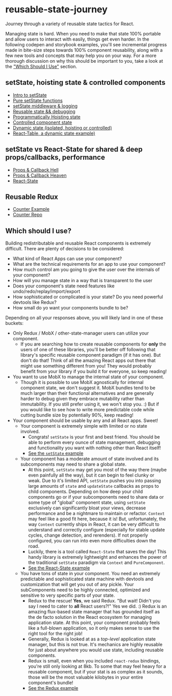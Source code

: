 # reusable-state-journey
Journey through a variety of reusable state tactics for React.

Managing state is hard. When you need to make that state 100% portable and allow users to interact with easily, things get even harder.  In the following codepen and storybook examples, you'll see incremental progress made in bite-size steps towards 100% component reusability, along with a few new tools and concepts that may help you on your way. For a more thorough discussion on why this should be important to you, take a look at the ["Which Should I Use"](#which-should-i-use) section.

## setState, hoisting state & controlled components
- [Intro to setState](https://codepen.io/tannerlinsley/pen/rmjOaQ?editors=0010)
- [Pure setState functions](https://codepen.io/tannerlinsley/pen/LyzZZO?editors=0010)
- [setState middleware & logging](https://codepen.io/tannerlinsley/pen/bWgVWa?editors=0011)
- [Reusable state && debugging](https://codepen.io/tannerlinsley/pen/JNEYMd?editors=0011)
- [Programmatically Hoisting state](https://codepen.io/tannerlinsley/pen/OmWyqZ?editors=0011)
- [Controlled component state](https://codepen.io/tannerlinsley/pen/oWBbop?editors=0011)
- [Dynamic state (isolated, hoisting or controlled)](https://codepen.io/tannerlinsley/pen/OmWMLE?editors=0011)
- [React-Table, a dynamic state example)](http://codepen.io/tannerlinsley/pen/QpeZBa?editors=0010)

## setState vs React-State for shared & deep props/callbacks, performance

- [Props & Callback Hell](https://codepen.io/tannerlinsley/pen/vmgGLP?editors=0010)
- [Props & Callback Heaven](https://codepen.io/tannerlinsley/pen/zwNqbM?editors=0010)
- [React-State](https://github.com/tannerlinsley/react-state)

## Reusable Redux

- [Counter Example](https://codepen.io/tannerlinsley/pen/YVNWap?editors=0011)
- [Counter Repo](https://github.com/tannerlinsley/reusable-components-with-redux)

## Which should I use?

Building redistributable and reusable React components is extremely difficult. There are plenty of decisions to be considered:
- What kind of React Apps can use your component?
- What are the technical requirements for an app to use your component?
- How much control am you going to give the user over the internals of your component?
- How will you manage state in a way that is transparent to the user
- Does your component's state need features like undo/redo/replay/import/export
- How sophisticated or complicated is your state? Do you need powerful devtools like Redux?
- How small do yo want your components bundle to be?

Depending on all your responses above, you will likely land in one of these buckets:
- Only Redux / MobX / other-state-manager users can utilize your component.
  - If you are searching how to create reusable components for **only** the users of one of these libraries, you'll be better off following that library's specific reusable component paradigm (if it has one). But don't do that! Think of all the amazing React apps out there that might use something different from you! They would probably benefit from your library if you build it for everyone, so keep reading!
- You want to use MobX to manage the internal state of your component.
  - Though it is possible to use MobX agnostically for internal component state, we don't suggest it. MobX bundles tend to be much larger than their functional alternatives and are generally harder to debug given they embrace mutability rather than immutability. If you still prefer using it, we won't stop you. :) But if you would like to see how to write more predictable code while cutting bundle size by potentially 90%, keep reading!
- Your component should be usable by any and all React apps. Sweet!
  - Your component is extremely simple with limited or no state involved.
    - Congrats! `setState` is your first and best friend. You should be able to perform every ounce of state management, debugging and functionality you want with nothing other than React itself!
    - [See the `setState` example](#setstate-hoisting-state--controlled-components)
  - Your component has a moderate amount of state involved and its subcomponents may need to share a global state.
    - At this point, `setState` may get you most of the way there (maybe even painfully all the way), but it can begin to feel clunky or weak. Due to it's limited API, `setState` pushes you into passing large amounts of `state` and `updateState` callbacks as props to child components.  Depending on how deep your child components go or if your subcomponents need to share data or some type of "global" component state, using `setState` exclusively can significantly bloat your views, decrease performance and be a nightmare to maintain or refactor. `Context` may feel like a good fit here, because it is! But, unfortunately, the way `Context` currently ships in React, it can be very difficult to understand and correctly configure (especially for stable update cycles, change detection, and rerenders). If not properly configured, you can run into even more difficulties down the road.
    - Luckily, there is a tool called `React-State` that saves the day! This handy library is extremely lightweight and enhances the power of the traditional `setState` paradigm via `Context` and `PureComponent`.
    - [See the React-State example](#setstate-vs-react-state-for-shared--deep-propscallbacks-performance)
  - You have tons of state in your component. You need an extremely predictable and sophisticated state machine with devtools and customization that will get you out of any pickle. Your subComponents need to be highly connected, optimized and sensitive to very specific parts of your state.
    - Redux to the rescue! **Yes**, we said Redux. "But wait! Didn't you say I need to cater to **all** React users?!" Yes we did. :) Redux is an amazing flux-based state manager that has grounded itself as the de facto solution in the React ecosystem for managing application state. At this point, your component probably feels like a full-blown application, so it only makes sense to use the right tool for the right job!
    - Generally, Redux is looked at as a *top-level* application state manager, but this is not true. It's mechanics are highly reusable for just about anywhere you would use state, including reusable components.
    - Redux is small, even when you included `react-redux` bindings, you're still only looking at 8kb. To some that may feel heavy for a reusable component, but if your stat is as complex as it sounds, those will be the most valuable kilobytes in your entire component's bundle!
    - [See the Redux example](#reusable-redux)
